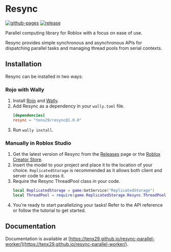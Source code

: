 # Resync

[![github-pages](https://github.com/tenx29/resync-parallel-worker/actions/workflows/github-pages.yml/badge.svg)](https://github.com/tenx29/resync-parallel-worker/actions/workflows/github-pages.yml) [![release](https://github.com/tenx29/resync-parallel-worker/actions/workflows/release.yml/badge.svg)](https://github.com/tenx29/resync-parallel-worker/actions/workflows/release.yml)

Parallel computing library for Roblox with a focus on ease of use.

Resync provides simple synchronous and asynchronous APIs for dispatching parallel tasks and managing thread pools from serial contexts.

## Installation

Resync can be installed in two ways:

### Rojo with Wally

1. Install [Rojo](https://rojo.space/) and [Wally](https://wally.run/).
2. Add Resync as a dependency in your `wally.toml` file.
   ```toml
   [dependencies]
   resync = "tenx29/resync@1.0.0"
   ```
3. Run `wally install`.

### Manually in Roblox Studio

1. Get the latest version of Resync from the [Releases](https://github.com/tenx29/resync-parallel-worker/releases) page or the [Roblox Creator Store](https://create.roblox.com/store/asset/89261287724556).
2. Insert the model to your project and place it to the location of your choice. `ReplicatedStorage` is recommended as it allows both client and server code to access it.
3. Require the Resync ThreadPool class in your code.
   ```lua
   local ReplicatedStorage = game:GetService("ReplicatedStorage")
   local ThreadPool = require(game.ReplicatedStorage.Resync.ThreadPool)
   ```
4. You're ready to start parallelizing your tasks! Refer to the API reference or follow the tutorial to get started.

## Documentation

Documentation is available at [https://tenx29.github.io/resync-parallel-worker/](https://tenx29.github.io/resync-parallel-worker/).
